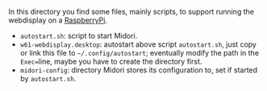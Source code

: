 In this directory you find some files, mainly scripts, to support running the webdisplay on a [RaspberryPi](http://www.raspberrypi.org).

* `autostart.sh`: script to start Midori.
* `w61-webdisplay.desktop`: autostart above script `autostart.sh`, just copy or link this file to `~/.config/autostart`; eventually modify the path in the `Exec=`line, maybe you have to create the directory first.
* `midori-config`: directory Midori stores its configuration to, set if started by `autostart.sh`.

